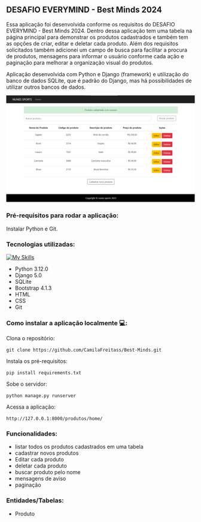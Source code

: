 ## DESAFIO EVERYMIND - Best Minds 2024

Essa aplicação foi desenvolvida conforme os requisitos do DESAFIO EVERYMIND - Best Minds 2024. Dentro dessa aplicação tem uma tabela na página principal para demonstrar os produtos cadastrados e também tem as opções de criar, editar e deletar cada produto. Além dos requisitos solicitados também adicionei um campo de busca para facilitar a procura de produtos, mensagens para informar o usuário conforme cada ação e paginação para melhorar a organização visual do produtos.

Aplicação desenvolvida com Python e Django (framework) e utilização do banco de dados SQLite, que é padrão do Django, mas há possibilidades de utilizar outros bancos de dados. 

![Alt text](image-2.png)

### Pré-requisitos para rodar a aplicação:

Instalar Python e Git.

### Tecnologias utilizadas:

[![My Skills](https://skillicons.dev/icons?i=py,django,sqlite,bootstrap,html,css,git)](https://skillicons.dev)

* Python 3.12.0
* Django 5.0
* SQLite 
* Bootstrap 4.1.3
* HTML 
* CSS 
* Git

### Como instalar a aplicação localmente 💻:

Clona o repositório:
```
git clone https://github.com/CamilaFreitass/Best-Minds.git
```
Instala os pré-requisitos:
```
pip install requirements.txt
```
Sobe o servidor:
```
python manage.py runserver
```
Acessa a aplicação:
```
http://127.0.0.1:8000/produtos/home/
```

### Funcionalidades:

* listar todos os produtos cadastrados em uma tabela
* cadastrar novos produtos
* Editar cada produto
* deletar cada produto 
* buscar produto pelo nome
* mensagens de aviso
* paginação

### Entidades/Tabelas: 

* Produto
